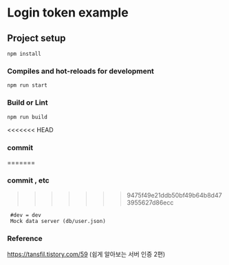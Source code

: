 #  Login token example



## Project setup
```
npm install
```

### Compiles and hot-reloads for development
```
npm run start
```

### Build or Lint
```
npm run build
```

<<<<<<< HEAD
### commit
=======

### commit , etc
>>>>>>> 9475f49e21ddb50bf49b64b8d473955627d86ecc
```
 #dev = dev  
 Mock data server (db/user.json)
```

### Reference

https://tansfil.tistory.com/59 (쉽게 알아보는 서버 인증 2편)
